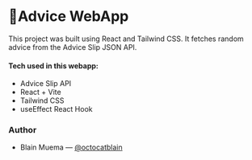 # 🦡Advice WebApp

This project was built using React and Tailwind CSS. It fetches random advice from the Advice Slip JSON API.



#### Tech used in this webapp:

- Advice Slip API
- React + Vite
- Tailwind CSS
- useEffect React Hook

### Author
- Blain Muema &mdash; [@octocatblain](https://github.com/octocatblain)
